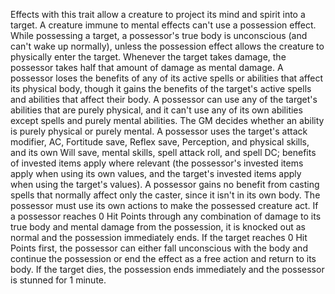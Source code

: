 Effects with this trait allow a creature to project its mind and spirit into a target. A creature immune to mental effects can't use a possession effect. While possessing a target, a possessor's true body is unconscious (and can't wake up normally), unless the possession effect allows the creature to physically enter the target. Whenever the target takes damage, the possessor takes half that amount of damage as mental damage. A possessor loses the benefits of any of its active spells or abilities that affect its physical body, though it gains the benefits of the target's active spells and abilities that affect their body. A possessor can use any of the target's abilities that are purely physical, and it can't use any of its own abilities except spells and purely mental abilities. The GM decides whether an ability is purely physical or purely mental. A possessor uses the target's attack modifier, AC, Fortitude save, Reflex save, Perception, and physical skills, and its own Will save, mental skills, spell attack roll, and spell DC; benefits of invested items apply where relevant (the possessor's invested items apply when using its own values, and the target's invested items apply when using the target's values). A possessor gains no benefit from casting spells that normally affect only the caster, since it isn't in its own body. The possessor must use its own actions to make the possessed creature act. If a possessor reaches 0 Hit Points through any combination of damage to its true body and mental damage from the possession, it is knocked out as normal and the possession immediately ends. If the target reaches 0 Hit Points first, the possessor can either fall unconscious with the body and continue the possession or end the effect as a free action and return to its body. If the target dies, the possession ends immediately and the possessor is stunned for 1 minute.